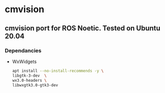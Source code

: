 # cmvision

## cmvision port for ROS Noetic. Tested on Ubuntu 20.04

### Dependancies

* WxWidgets

    ```sh
    apt install --no-install-recommends -y \
    libgtk-3-dev  \
    wx3.0-headers \
    libwxgtk3.0-gtk3-dev
    ```
